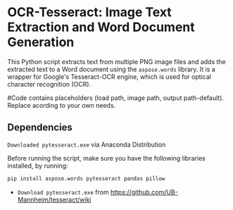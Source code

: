 # OCR-Tesseract: Image Text Extraction and Word Document Generation

This Python script extracts text from multiple PNG image files and adds the extracted text to a Word document using the `aspose.words` library. It is a wrapper for Google's Tesseract-OCR engine, which is used for optical character recognition (OCR).

#Code contains placeholders (load path, image path, output path-default). Replace acording to your own needs.

## Dependencies
`Downloaded pytesseract.exe` via Anaconda Distribution

Before running the script, make sure you have the following libraries installed, by running:

```bash
pip install aspose.words pytesseract pandas pillow
```

- `Download pytesseract.exe` from https://github.com/UB-Mannheim/tesseract/wiki

